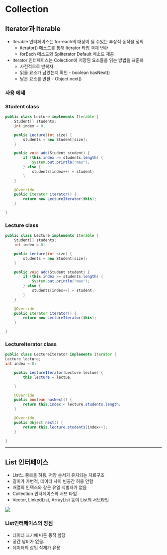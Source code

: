 # Collection

## Iterator과 Iterable

- Iterable 인터페이스는 for-each의 대상이 될 수있는 추상적 동작을 정의
  - iterator() 메소드를 통해 Iterator 타입 객체 변환
  - forEach 메소드와 Spliterator Default 메소드 제공
- Iterator 인터페이스는 Colection에 저장된 요소들을 읽는 방법을 표준화
  - 사전적으로 반복자
  - 읽을 요소가 남았는지 확인 - boolean hasNext()
  - 남은 요소를 반환 - Object next()

### 사용 에제

### Student class

```java
public class Lecture implements Iterable {
    Student[] students;
    int index = 0;

    public Lecture(int size) {
        students = new Student[size];
    }

    public void add(Student student) {
        if (this.index >= students.length) {
            System.out.println("max");
        } else {
            students[index++] = student;
        }
    }

    @Override
    public Iterator iterator() {
        return new LectureIterator(this);
    }

}
```

### Lecture class

```java
public class Lecture implements Iterable {
    Student[] students;
    int index = 0;

    public Lecture(int size) {
        students = new Student[size];
    }

    public void add(Student student) {
        if (this.index >= students.length) {
            System.out.println("max");
        } else {
            students[index++] = student;
        }
    }

    @Override
    public Iterator iterator() {
        return new LectureIterator(this);
    }

}
```

### LectureIterator class

```java
public class LectureIterator implements Iterator {
Lecture lecture;
int index = 0;

    public LectureIterator(Lecture lectue) {
        this.lecture = lectue;

    }

    @Override
    public boolean hasNext() {
        return this.index < lecture.students.length;
    }

    @Override
    public Object next() {
        return this.lecture.students[index++];
    }

}
```

---

## List 인터페이스

- List느 중복을 허용, 저장 순서가 유지되는 자료구조
- 길이가 가변적, 데이터 사이 빈공간 허용 안함
- 배열의 인덱스와 같은 유일 식별자가 없음
- Collection 인터페이스의 서브 타입
- Vector, LinkedList, ArrayList 등이 List의 서브타입

<img src = "/Users/ganghyun/Documents/GIT/blog/blog/0313_CollectionInterface/스크린샷 2023-03-13 오후 1.12.13.png"></img>

### List인터페이스의 장점

- 데이터 크기에 따른 동적 할당
- 공간 낭비가 없음.
- 데이터의 삽입 삭제가 유용

